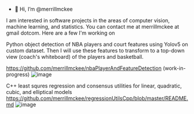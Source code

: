 - 👋 Hi, I’m @merrillmckee

I am interested in software projects in the areas of computer vision, machine learning, and statistics.  You can contact me at merrillmckee at gmail dotcom.  Here are a few I'm working on 

Python object detection of NBA players and court features using Yolov5 on custom dataset.  Then I will use these features to transform to a top-down view (coach's whiteboard) of the players and basketball.

https://github.com/merrillmckee/nbaPlayerAndFeatureDetection (work-in-progress)
![image](https://user-images.githubusercontent.com/79757625/117844860-08d06380-b24e-11eb-9b13-911e35c220af.png)

C++ least squres regression and consensus utilities for linear, quadratic, cubic, and elliptical models
https://github.com/merrillmckee/regressionUtilsCpp/blob/master/README.md
![image](https://user-images.githubusercontent.com/79757625/117741031-7ab59800-b1cf-11eb-94d4-f7c09c72af83.png)
